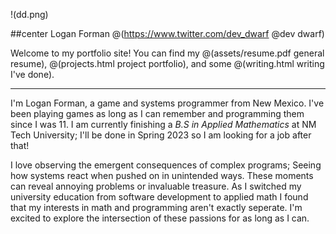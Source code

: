 !(dd.png)

##center Logan Forman @(https://www.twitter.com/dev_dwarf @dev dwarf)

Welcome to my portfolio site! You can find my 
@(assets/resume.pdf general resume), 
@(projects.html project portfolio), and some 
@(writing.html writing I've done).

---
I'm Logan Forman, a game and systems programmer from New Mexico. I've been playing games as long as I can remember and programming them since I was 11. I am currently finishing a *B.S in Applied Mathematics* at NM Tech University; I'll be done in Spring 2023 so I am looking for a job after that!


I love observing the emergent consequences of complex programs; Seeing how systems react when pushed on in unintended ways. These moments can reveal annoying problems or invaluable treasure. As I switched my university education from software development to applied math I found that my interests in math and programming aren't exactly seperate. I'm excited to explore the intersection of these passions for as long as I can.


